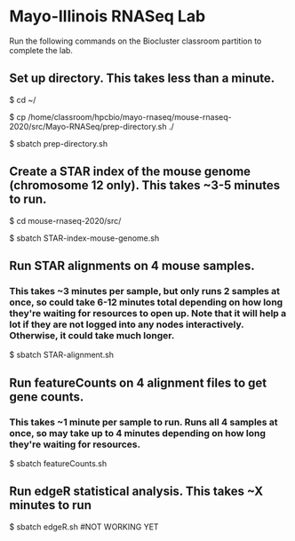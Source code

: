 # Mayo-Illinois RNASeq Lab
Run the following commands on the Biocluster classroom partition to complete the lab. 

## Set up directory. This takes less than a minute.
$ cd ~/

$ cp /home/classroom/hpcbio/mayo-rnaseq/mouse-rnaseq-2020/src/Mayo-RNASeq/prep-directory.sh ./

$ sbatch prep-directory.sh 

## Create a STAR index of the mouse genome (chromosome 12 only). This takes ~3-5 minutes to run.
$ cd mouse-rnaseq-2020/src/

$ sbatch STAR-index-mouse-genome.sh

## Run STAR alignments on 4 mouse samples. 
### This takes ~3 minutes per sample, but only runs 2 samples at once, so could take 6-12 minutes total depending on how long they're waiting for resources to open up. Note that it will help a lot if they are not logged into any nodes interactively. Otherwise, it could take much longer. 
$ sbatch STAR-alignment.sh

## Run featureCounts on 4 alignment files to get gene counts. 
### This takes ~1 minute per sample to run. Runs all 4 samples at once, so may take up to 4 minutes depending on how long they're waiting for resources.
$ sbatch featureCounts.sh

## Run edgeR statistical analysis. This takes ~X minutes to run
$ sbatch edgeR.sh  #NOT WORKING YET
